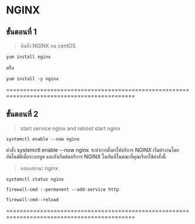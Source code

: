 # NGINX

## ขั้นตอนที่ 1 

> ติดตั้ง NGINX บน centOS

```
yum install nginx
```

หรือ

```
yum install -y nginx
```

============================================================================================

## ขั้นตอนที่ 2 

> start service nginx and reboot start nginx

```
systemctl enable --now nginx
```
คำสั่ง systemctl enable --now nginx จะทำการตั้งค่าให้บริการ NGINX เริ่มทำงานโดยอัตโนมัติเมื่อระบบบูต และยังเริ่มต้นบริการ NGINX ในทันทีในขณะที่คุณเรียกใช้คำสั่งนี้
> แสดงสถานะ nginx

```
systemctl status nginx
```

```
firewall-cmd --permanent --add-service http
```
```
firewall-cmd--reload
```

============================================================================================
